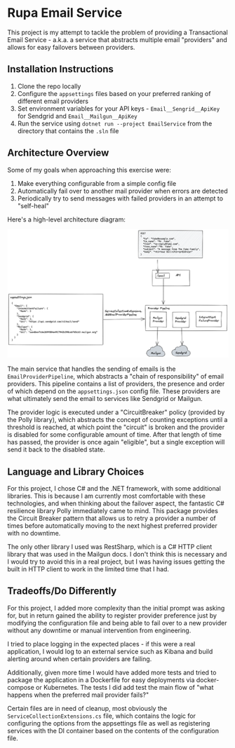 # Rupa Email Service

This project is my attempt to tackle the problem of providing a Transactional Email Service - a.k.a. a service that abstracts multiple email "providers" and allows for easy failovers between providers.

## Installation Instructions

1. Clone the repo locally
2. Configure the `appsettings` files based on your preferred ranking of different email providers
3. Set environment variables for your API keys - `Email__Sengrid__ApiKey` for Sendgrid and `Email__Mailgun__ApiKey`
4. Run the service using `dotnet run --project EmailService` from the directory that contains the `.sln` file

## Architecture Overview

Some of my goals when approaching this exercise were:
1. Make everything configurable from a simple config file
2. Automatically fail over to another mail provider when errors are detected
3. Periodically try to send messages with failed providers in an attempt to "self-heal"

Here's a high-level architecture diagram:

![high level architecture](docs/emailservicearchitecture.png)

The main service that handles the sending of emails is the `EmailProviderPipeline`, which abstracts a "chain of responsibility" of email providers. This pipeline contains a list of providers, the presence and order of which depend on the `appsettings.json` config file. These providers are what ultimately send the email to services like Sendgrid or Mailgun.

The provider logic is executed under a "CircuitBreaker" policy (provided by the Polly library), which abstracts the concept of counting exceptions until a threshold is reached, at which point the "circuit" is broken and the provider is disabled for some configurable amount of time. After that length of time has passed, the provider is once again "eligible", but a single exception will send it back to the disabled state.

## Language and Library Choices

For this project, I chose C# and the .NET framework, with some additional libraries. This is because I am currently most comfortable with these technologies, and when thinking about the failover aspect, the fantastic C# resilience library Polly immediately came to mind. This package provides the Circuit Breaker pattern that allows us to retry a provider a number of times before automatically moving to the next highest preferred provider with no downtime.

The only other library I used was RestSharp, which is a C# HTTP client library that was used in the Mailgun docs. I don't think this is necessary and I would try to avoid this in a real project, but I was having issues getting the built in HTTP client to work in the limited time that I had.

## Tradeoffs/Do Differently

For this project, I added more complexity than the initial prompt was asking for, but in return gained the ability to register provider preference just by modifying the configuration file and being able to fail over to a new provider without any downtime or manual intervention from engineering.

I tried to place logging in the expected places - if this were a real application, I would log to an external service such as Kibana and build alerting around when certain providers are failing.

Additionally, given more time I would have added more tests and tried to package the application in a Dockerfile for easy deployments via docker-compose or Kubernetes. The tests I did add test the main flow of "what happens when the preferred mail provider fails?"

Certain files are in need of cleanup, most obviously the `ServiceCollectionExtensions.cs` file, which contains the logic for configuring the options from the appsettings file as well as registering services with the DI container based on the contents of the configuration file.
